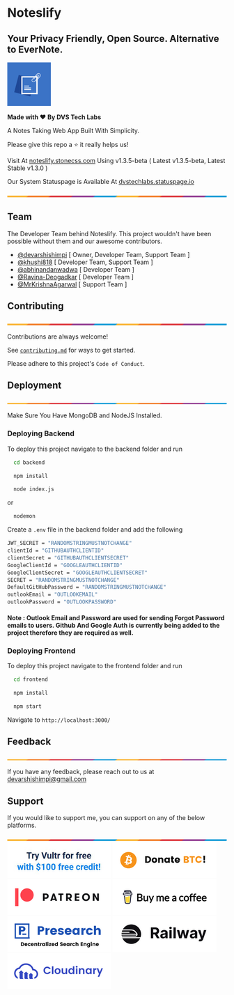 # Noteslify

## Your Privacy Friendly, Open Source. Alternative to EverNote.

![Border](images/noteslifylogo.png)

**Made with ❤ By DVS Tech Labs**

A Notes Taking Web App Built With Simplicity.

Please give this repo a ⭐ it really helps us!

Visit At <a href="https://noteslify.stonecss.com" target="_blank">noteslify.stonecss.com</a> Using v1.3.5-beta ( Latest v1.3.5-beta, Latest Stable v1.3.0 )

Our System Statuspage is Available At <a href="https://dvstechlabs.statuspage.io" target="_blank">dvstechlabs.statuspage.io</a>

![Border](images/border.png)

## Team

The Developer Team behind Noteslify. This project wouldn't have been possible without them and our awesome contributors.

- [@devarshishimpi](https://www.github.com/devarshishimpi) [ Owner, Developer Team, Support Team ]
- [@khushi818](https://github.com/khushi818) [ Developer Team, Support Team ]
- [@abhinandanwadwa](https://github.com/abhinandanwadwa) [ Developer Team ]
- [@Ravina-Deogadkar](https://github.com/Ravina-Deogadkar) [ Developer Team ]
- [@MrKrishnaAgarwal](https://github.com/MrKrishnaAgarwal) [ Support Team ]

## Contributing

![Border](images/border.png)

Contributions are always welcome!

See [`contributing.md`](./CONTRIBUTING.md) for ways to get started.

Please adhere to this project's `Code of Conduct`.

## Deployment

![Border](images/border.png)

Make Sure You Have MongoDB and NodeJS Installed.

### Deploying Backend

To deploy this project navigate to the backend folder and run

```bash
  cd backend
```

```bash
  npm install
```

```bash
  node index.js
```

or

```bash
  nodemon
```

Create a `.env` file in the backend folder and add the following

```bash
JWT_SECRET = "RANDOMSTRINGMUSTNOTCHANGE"
clientId = "GITHUBAUTHCLIENTID"
clientSecret = "GITHUBAUTHCLIENTSECRET"
GoogleClientId = "GOOGLEAUTHCLIENTID"
GoogleClientSecret = "GOOGLEAUTHCLIENTSECRET"
SECRET = "RANDOMSTRINGMUSTNOTCHANGE"
DefaultGitHubPassword = "RANDOMSTRINGMUSTNOTCHANGE"
outlookEmail = "OUTLOOKEMAIL"
outlookPassword = "OUTLOOKPASSWORD"
```

#### Note : Outlook Email and Password are used for sending Forgot Password emails to users. Github And Google Auth is currently being added to the project therefore they are required as well.

### Deploying Frontend

To deploy this project navigate to the frontend folder and run

```bash
  cd frontend
```

```bash
  npm install
```

```bash
  npm start
```

Navigate to `http://localhost:3000/`

## Feedback

![Border](images/border.png)

If you have any feedback, please reach out to us at devarshishimpi@gmail.com

## Support

If you would like to support me, you can support on any of the below platforms.

![Border](images/border.png)
<a href="https://www.vultr.com/?ref=9043736" target="_blank"><img src="images/vultr-try.png"/></a>
<a href="https://dvsdonatebtc.netlify.app/" target="_blank"><img src="images/btc-try.png"/></a>
<a href="https://www.patreon.com/dvstech" target="_blank"><img src="images/patreon-try.png"/></a>
<a href="https://www.buymeacoffee.com/dvstech" target="_blank"><img src="images/buymeacoffee-try.png"/></a>
<a href="https://presearch.com/signup?rid=4339531" target="_blank"><img src="images/presearch-try.png"/></a>
<a href="https://railway.app?referralCode=tXRquz" target="_blank"><img src="images/railway-try.png"/></a>
<a href="https://cloudinary.com/invites/lpov9zyyucivvxsnalc5/wlfqn2dwmbvrdld8z2gk?t=default" target="_blank"><img src="images/cloudinary-try.png"/></a>
